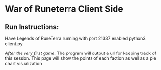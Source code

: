 # War of Runeterra Client Side

## Run Instructions:
Have Legends of RuneTerra running with port 21337 enabled
python3 client.py

*After the very first game*:
The program will output a url for keeping track of this session. This page will show the points of each faction as well as a pie chart visualization
